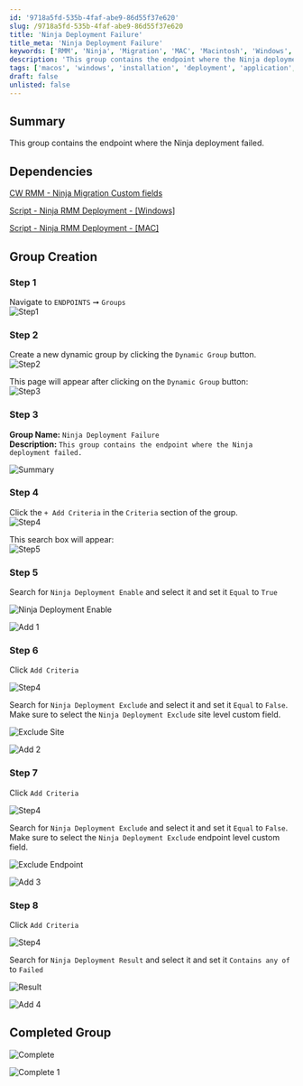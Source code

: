 ```yaml
---
id: '9718a5fd-535b-4faf-abe9-86d55f37e620'
slug: /9718a5fd-535b-4faf-abe9-86d55f37e620
title: 'Ninja Deployment Failure'
title_meta: 'Ninja Deployment Failure'
keywords: ['RMM', 'Ninja', 'Migration', 'MAC', 'Macintosh', 'Windows', 'Agent', 'Install']
description: 'This group contains the endpoint where the Ninja deployment failed.'
tags: ['macos', 'windows', 'installation', 'deployment', 'application', 'connectwise']
draft: false
unlisted: false
---
```


## Summary
This group contains the endpoint where the Ninja deployment failed.

## Dependencies
[CW RMM - Ninja Migration Custom fields](/docs/1b41da88-5b9a-436f-997b-39c8f72615ae)

[Script - Ninja RMM Deployment - [Windows]](/docs/905f38b9-492e-43d8-b687-7b4df48c3b97)

[Script - Ninja RMM Deployment - [MAC]](/docs/2893ba48-9686-424e-ba32-0c799c38f9fd)

## Group Creation

### Step 1

Navigate to `ENDPOINTS` ➞ `Groups`  
![Step1](../../../static/img/cw-rmm-groups-common-screenshots/step1.png)

### Step 2

Create a new dynamic group by clicking the `Dynamic Group` button.  
![Step2](../../../static/img/cw-rmm-groups-common-screenshots/step2.png)

This page will appear after clicking on the `Dynamic Group` button:  
![Step3](../../../static/img/cw-rmm-groups-common-screenshots/step3.png)

### Step 3

**Group Name:** `Ninja Deployment Failure`  
**Description:** `This group contains the endpoint where the Ninja deployment failed.`

![Summary](../../../static/img/docs/ninja-rmm-deployment-failure/image-1.png)

### Step 4

Click the `+ Add Criteria` in the `Criteria` section of the group.  
![Step4](../../../static/img/cw-rmm-groups-common-screenshots/step4.png)

This search box will appear:  
![Step5](../../../static/img/cw-rmm-groups-common-screenshots/step5.png)

### Step 5

Search for `Ninja Deployment Enable` and select it and set it `Equal` to `True`

![Ninja Deployment Enable](../../../static/img/docs/ninja-rmm-deployment/image-1.png)

![Add 1](../../../static/img/docs/ninja-rmm-deployment-failure/image-2.png)

### Step 6

Click `Add Criteria`

![Step4](../../../static/img/cw-rmm-groups-common-screenshots/step4.png)

Search for `Ninja Deployment Exclude` and select it and set it `Equal` to `False`.
Make sure to select the `Ninja Deployment Exclude` site level custom field.

![Exclude Site](../../../static/img/docs/ninja-rmm-deployment/image-2.png)

![Add 2](../../../static/img/docs/ninja-rmm-deployment-failure/image-3.png)

### Step 7

Click `Add Criteria`

![Step4](../../../static/img/cw-rmm-groups-common-screenshots/step4.png)

Search for `Ninja Deployment Exclude` and select it and set it `Equal` to `False`.
Make sure to select the `Ninja Deployment Exclude` endpoint level custom field.

![Exclude Endpoint](../../../static/img/docs/ninja-rmm-deployment/image-3.png)

![Add 3](../../../static/img/docs/ninja-rmm-deployment-failure/image-4.png)

### Step 8

Click `Add Criteria`

![Step4](../../../static/img/cw-rmm-groups-common-screenshots/step4.png)

Search for `Ninja Deployment Result` and select it and set it `Contains any of` to `Failed`

![Result](../../../static/img/docs/ninja-rmm-deployment/image-5.png)

![Add 4](../../../static/img/docs/ninja-rmm-deployment-failure/image-5.png)


## Completed Group

![Complete](../../../static/img/docs/ninja-rmm-deployment-failure/image-6.png)

![Complete 1](../../../static/img/docs/ninja-rmm-deployment-failure/image.png)